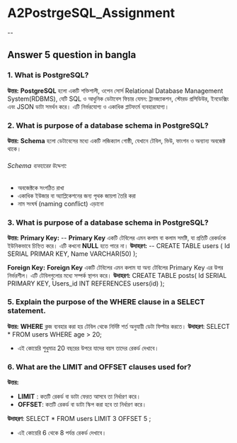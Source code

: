 
# A2PostrgeSQL_Assignment

--

## Answer 5 question in bangla

### 1. What is PostgreSQL?
**উত্তর:**
**PostgreSQL** হলো একটি শক্তিশালী, ওপেন সোর্স Relational Database Management System(RDBMS), যেটি SQL ও আধুনিক ডেটাবেস ফিচার যেমন: ট্রানজ্যাকশন, স্টোরড প্রসিডিউর, ইনডেক্সিং এবং JSON ডাটা সমর্থন করে। এটি নির্ভরযোগ্য ও একাধিক প্লাটফর্মে ব্যবহারযোগ্য।


### 2. What is purpose of a database schema in PostgreSQL?
**উত্তর:**
**Schema** হলো ডেটাবেসের মধ্যে একটি লজিক্যাল গোষ্ঠী, যেখানে টেবিল, ভিউ, ফাংশন ও অন্যান্য অবজেক্ট থাকে।
###### Schema ব্যবহারের উদ্দেশ্য:
* অবজেক্টকে সংগঠিত রাখা
* একাধিক ইউজার বা অ্যাপ্লিকেশনের জন্য পৃথক জায়গা তৈরি করা
* নাম সংঘর্ষ (naming conflict) এড়ানো
  

### 3. What is purpose of a database schema in PostgreSQL?
**উত্তর:**
**Primary Key:** --
**Primary Key** একটি টেবিলের এমন কলাম বা কলাম সমষ্টি, যা প্রতিটি রেকর্ডকে ইউনিকভাবে চিহ্নিত করে। এটি কখনো **NULL** হতে পারে না। 
**উদাহরণ:** -- 
CREATE TABLE users (
Id SERIAL PRIMAR KEY,
Name VARCHAR(50)
); 

**Foreign Key:**
**Foreign Key** একটি টেবিলের এমন কলাম যা অন্য টেবিলের Primary Key এর উপর নির্ভরশীল। এটি টেবিলগুলোর মধ্যে সম্পর্ক স্থাপন করে। 
**উদাহরণ:** 
CREATE TABLE posts(
Id SERIAL PRIMARY KEY,
Users_id INT REFERENCES users(id)
);

### 5. Explain the purpose of the **WHERE** clause in a **SELECT** statement.
**উত্তর:**
**WHERE** ক্লজ ব্যবহার করা হয় টেবিল থেকে নির্দিষ্ট শর্ত অনুযায়ী ডেটা ফিল্টার করতে।
**উদাহরণ**: 
SELECT * FROM users WHERE age > 20;

* এই কোয়েরি শুধুমাত্র 20 বছরের উপরে যাদের বয়স তাদের রেকর্ড দেখাবে।

### 6. What are the **LIMIT** and **OFFSET** clauses used for?
**উত্তর:**
* **LIMIT** : কতটি রেকর্ড বা ডাটা ফেরত আসবে তা নির্ধারণ করে।
* **OFFSET**: কতটি রেকর্ড বা ডাটা  স্কিপ করা হবে তা নির্ধারণ করে।

**উদাহরণ**: 
  SELECT * FROM users LIMIT 3 OFFSET 5 ;

* এই কোয়েরি 6 থেকে 8 পর্যন্ত রেকর্ড দেখাবে।
